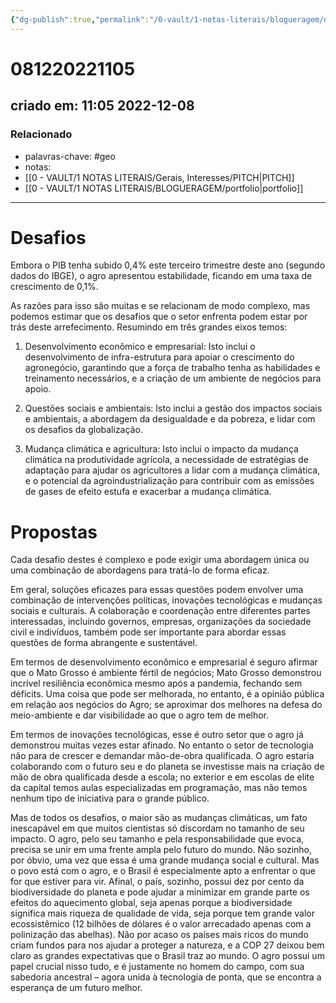 ```yaml
---
{"dg-publish":true,"permalink":"/0-vault/1-notas-literais/blogueragem/desafios-no-setor-agro-em-meio-ao-crescimento-economico/","tags":["geo"],"dgHomeLink":true,"dgShowLocalGraph":true,"dgShowFileTree":true,"dgEnableSearch":true}
---
```


# 081220221105
## criado em: 11:05 2022-12-08

### Relacionado
- palavras-chave: #geo 
- notas: 
- [[0 - VAULT/1 NOTAS LITERAIS/Gerais, Interesses/PITCH\|PITCH]]
- [[0 - VAULT/1 NOTAS LITERAIS/BLOGUERAGEM/portfolio\|portfolio]]
---
# Desafios
Embora o PIB tenha subido 0,4% este terceiro trimestre deste ano (segundo dados do IBGE), o agro apresentou estabilidade, ficando em uma taxa de crescimento de 0,1%.

As razões para isso são muitas e se relacionam de modo complexo, mas podemos estimar que os desafios que o setor enfrenta podem estar por trás deste arrefecimento. Resumindo em três grandes eixos temos:

1. Desenvolvimento econômico e empresarial: Isto inclui o desenvolvimento de infra-estrutura para apoiar o crescimento do agronegócio, garantindo que a força de trabalho tenha as habilidades e treinamento necessários, e a criação de um ambiente de negócios para apoio.  
  
2. Questões sociais e ambientais: Isto inclui a gestão dos impactos sociais e ambientais, a abordagem da desigualdade e da pobreza, e lidar com os desafios da globalização.  
  
3. Mudança climática e agricultura: Isto inclui o impacto da mudança climática na produtividade agrícola, a necessidade de estratégias de adaptação para ajudar os agricultores a lidar com a mudança climática, e o potencial da agroindustrialização para contribuir com as emissões de gases de efeito estufa e exacerbar a mudança climática.

# Propostas
Cada desafio destes é complexo e pode exigir uma abordagem única ou uma combinação de abordagens para tratá-lo de forma eficaz.

Em geral, soluções eficazes para essas questões podem envolver uma combinação de intervenções políticas, inovações tecnológicas e mudanças sociais e culturais. A colaboração e coordenação entre diferentes partes interessadas, incluindo governos, empresas, organizações da sociedade civil e indivíduos, também pode ser importante para abordar essas questões de forma abrangente e sustentável.

Em termos de desenvolvimento econômico e empresarial é seguro afirmar que o Mato Grosso é ambiente fértil de negócios; Mato Grosso demonstrou incrível resiliência econômica mesmo após a pandemia, fechando sem déficits. Uma coisa que pode ser melhorada, no entanto, é a opinião pública em relação aos negócios do Agro; se aproximar dos melhores na defesa do meio-ambiente e dar visibilidade ao que o agro tem de melhor.

Em termos de inovações tecnológicas, esse é outro setor que o agro já demonstrou muitas vezes estar afinado. No entanto o setor de tecnologia não para de crescer e demandar mão-de-obra qualificada. O agro estaria colaborando com o futuro seu e do planeta se investisse mais na criação de mão de obra qualificada desde a escola; no exterior e em escolas de elite da capital temos aulas especializadas em programação, mas não temos nenhum tipo de iniciativa para o grande público. 

Mas de todos os desafios, o maior são as mudanças climáticas, um fato inescapável em que muitos cientistas só discordam no tamanho de seu impacto. O agro, pelo seu tamanho e pela responsabilidade que evoca, precisa se unir em uma frente ampla pelo futuro do mundo. Não sozinho, por óbvio, uma vez que essa é uma grande mudança social e cultural. Mas o povo está com o agro, e o Brasil é especialmente apto a enfrentar o que for que estiver para vir. Afinal, o país, sozinho, possui dez por cento da biodiversidade do planeta e pode ajudar a minimizar em grande parte os efeitos do aquecimento global, seja apenas porque a biodiversidade significa mais riqueza de qualidade de vida, seja porque tem grande valor ecossistêmico (12 bilhões de dólares é o valor arrecadado apenas com a polinização das abelhas). Não por acaso os países mais ricos do mundo criam fundos para nos ajudar a proteger a natureza, e a COP 27 deixou bem claro as grandes expectativas que o Brasil traz ao mundo. O agro possui um papel crucial nisso tudo, e é justamente no homem do campo, com sua sabedoria ancestral – agora unida à tecnologia de ponta, que se encontra a esperança de um futuro melhor.